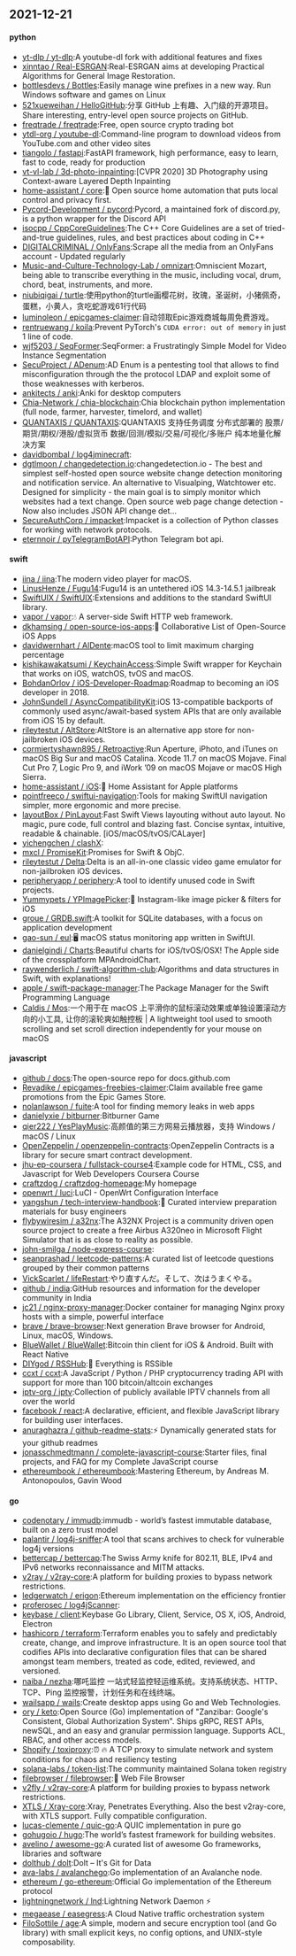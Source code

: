 ## 2021-12-21

#### python
* [yt-dlp / yt-dlp](https://github.com/yt-dlp/yt-dlp):A youtube-dl fork with additional features and fixes
* [xinntao / Real-ESRGAN](https://github.com/xinntao/Real-ESRGAN):Real-ESRGAN aims at developing Practical Algorithms for General Image Restoration.
* [bottlesdevs / Bottles](https://github.com/bottlesdevs/Bottles):Easily manage wine prefixes in a new way. Run Windows software and games on Linux
* [521xueweihan / HelloGitHub](https://github.com/521xueweihan/HelloGitHub):分享 GitHub 上有趣、入门级的开源项目。Share interesting, entry-level open source projects on GitHub.
* [freqtrade / freqtrade](https://github.com/freqtrade/freqtrade):Free, open source crypto trading bot
* [ytdl-org / youtube-dl](https://github.com/ytdl-org/youtube-dl):Command-line program to download videos from YouTube.com and other video sites
* [tiangolo / fastapi](https://github.com/tiangolo/fastapi):FastAPI framework, high performance, easy to learn, fast to code, ready for production
* [vt-vl-lab / 3d-photo-inpainting](https://github.com/vt-vl-lab/3d-photo-inpainting):[CVPR 2020] 3D Photography using Context-aware Layered Depth Inpainting
* [home-assistant / core](https://github.com/home-assistant/core):🏡
Open source home automation that puts local control and privacy first.
* [Pycord-Development / pycord](https://github.com/Pycord-Development/pycord):Pycord, a maintained fork of discord.py, is a python wrapper for the Discord API
* [isocpp / CppCoreGuidelines](https://github.com/isocpp/CppCoreGuidelines):The C++ Core Guidelines are a set of tried-and-true guidelines, rules, and best practices about coding in C++
* [DIGITALCRIMINAL / OnlyFans](https://github.com/DIGITALCRIMINAL/OnlyFans):Scrape all the media from an OnlyFans account - Updated regularly
* [Music-and-Culture-Technology-Lab / omnizart](https://github.com/Music-and-Culture-Technology-Lab/omnizart):Omniscient Mozart, being able to transcribe everything in the music, including vocal, drum, chord, beat, instruments, and more.
* [niubiqigai / turtle](https://github.com/niubiqigai/turtle):使用python的turtle画樱花树，玫瑰，圣诞树，小猪佩奇，蛋糕，小黄人，贪吃蛇游戏61行代码
* [luminoleon / epicgames-claimer](https://github.com/luminoleon/epicgames-claimer):自动领取Epic游戏商城每周免费游戏。
* [rentruewang / koila](https://github.com/rentruewang/koila):Prevent PyTorch's `CUDA error: out of memory` in just 1 line of code.
* [wjf5203 / SeqFormer](https://github.com/wjf5203/SeqFormer):SeqFormer: a Frustratingly Simple Model for Video Instance Segmentation
* [SecuProject / ADenum](https://github.com/SecuProject/ADenum):AD Enum is a pentesting tool that allows to find misconfiguration through the the protocol LDAP and exploit some of those weaknesses with kerberos.
* [ankitects / anki](https://github.com/ankitects/anki):Anki for desktop computers
* [Chia-Network / chia-blockchain](https://github.com/Chia-Network/chia-blockchain):Chia blockchain python implementation (full node, farmer, harvester, timelord, and wallet)
* [QUANTAXIS / QUANTAXIS](https://github.com/QUANTAXIS/QUANTAXIS):QUANTAXIS 支持任务调度 分布式部署的 股票/期货/期权/港股/虚拟货币 数据/回测/模拟/交易/可视化/多账户 纯本地量化解决方案
* [davidbombal / log4jminecraft](https://github.com/davidbombal/log4jminecraft):
* [dgtlmoon / changedetection.io](https://github.com/dgtlmoon/changedetection.io):changedetection.io - The best and simplest self-hosted open source website change detection monitoring and notification service. An alternative to Visualping, Watchtower etc. Designed for simplicity - the main goal is to simply monitor which websites had a text change. Open source web page change detection - Now also includes JSON API change det…
* [SecureAuthCorp / impacket](https://github.com/SecureAuthCorp/impacket):Impacket is a collection of Python classes for working with network protocols.
* [eternnoir / pyTelegramBotAPI](https://github.com/eternnoir/pyTelegramBotAPI):Python Telegram bot api.

#### swift
* [iina / iina](https://github.com/iina/iina):The modern video player for macOS.
* [LinusHenze / Fugu14](https://github.com/LinusHenze/Fugu14):Fugu14 is an untethered iOS 14.3-14.5.1 jailbreak
* [SwiftUIX / SwiftUIX](https://github.com/SwiftUIX/SwiftUIX):Extensions and additions to the standard SwiftUI library.
* [vapor / vapor](https://github.com/vapor/vapor):💧
A server-side Swift HTTP web framework.
* [dkhamsing / open-source-ios-apps](https://github.com/dkhamsing/open-source-ios-apps):📱
Collaborative List of Open-Source iOS Apps
* [davidwernhart / AlDente](https://github.com/davidwernhart/AlDente):macOS tool to limit maximum charging percentage
* [kishikawakatsumi / KeychainAccess](https://github.com/kishikawakatsumi/KeychainAccess):Simple Swift wrapper for Keychain that works on iOS, watchOS, tvOS and macOS.
* [BohdanOrlov / iOS-Developer-Roadmap](https://github.com/BohdanOrlov/iOS-Developer-Roadmap):Roadmap to becoming an iOS developer in 2018.
* [JohnSundell / AsyncCompatibilityKit](https://github.com/JohnSundell/AsyncCompatibilityKit):iOS 13-compatible backports of commonly used async/await-based system APIs that are only available from iOS 15 by default.
* [rileytestut / AltStore](https://github.com/rileytestut/AltStore):AltStore is an alternative app store for non-jailbroken iOS devices.
* [cormiertyshawn895 / Retroactive](https://github.com/cormiertyshawn895/Retroactive):Run Aperture, iPhoto, and iTunes on macOS Big Sur and macOS Catalina. Xcode 11.7 on macOS Mojave. Final Cut Pro 7, Logic Pro 9, and iWork ’09 on macOS Mojave or macOS High Sierra.
* [home-assistant / iOS](https://github.com/home-assistant/iOS):📱
Home Assistant for Apple platforms
* [pointfreeco / swiftui-navigation](https://github.com/pointfreeco/swiftui-navigation):Tools for making SwiftUI navigation simpler, more ergonomic and more precise.
* [layoutBox / PinLayout](https://github.com/layoutBox/PinLayout):Fast Swift Views layouting without auto layout. No magic, pure code, full control and blazing fast. Concise syntax, intuitive, readable & chainable. [iOS/macOS/tvOS/CALayer]
* [yichengchen / clashX](https://github.com/yichengchen/clashX):
* [mxcl / PromiseKit](https://github.com/mxcl/PromiseKit):Promises for Swift & ObjC.
* [rileytestut / Delta](https://github.com/rileytestut/Delta):Delta is an all-in-one classic video game emulator for non-jailbroken iOS devices.
* [peripheryapp / periphery](https://github.com/peripheryapp/periphery):A tool to identify unused code in Swift projects.
* [Yummypets / YPImagePicker](https://github.com/Yummypets/YPImagePicker):📸
Instagram-like image picker & filters for iOS
* [groue / GRDB.swift](https://github.com/groue/GRDB.swift):A toolkit for SQLite databases, with a focus on application development
* [gao-sun / eul](https://github.com/gao-sun/eul):🖥️
macOS status monitoring app written in SwiftUI.
* [danielgindi / Charts](https://github.com/danielgindi/Charts):Beautiful charts for iOS/tvOS/OSX! The Apple side of the crossplatform MPAndroidChart.
* [raywenderlich / swift-algorithm-club](https://github.com/raywenderlich/swift-algorithm-club):Algorithms and data structures in Swift, with explanations!
* [apple / swift-package-manager](https://github.com/apple/swift-package-manager):The Package Manager for the Swift Programming Language
* [Caldis / Mos](https://github.com/Caldis/Mos):一个用于在 macOS 上平滑你的鼠标滚动效果或单独设置滚动方向的小工具, 让你的滚轮爽如触控板 | A lightweight tool used to smooth scrolling and set scroll direction independently for your mouse on macOS

#### javascript
* [github / docs](https://github.com/github/docs):The open-source repo for docs.github.com
* [Revadike / epicgames-freebies-claimer](https://github.com/Revadike/epicgames-freebies-claimer):Claim available free game promotions from the Epic Games Store.
* [nolanlawson / fuite](https://github.com/nolanlawson/fuite):A tool for finding memory leaks in web apps
* [danielyxie / bitburner](https://github.com/danielyxie/bitburner):Bitburner Game
* [qier222 / YesPlayMusic](https://github.com/qier222/YesPlayMusic):高颜值的第三方网易云播放器，支持 Windows / macOS / Linux
* [OpenZeppelin / openzeppelin-contracts](https://github.com/OpenZeppelin/openzeppelin-contracts):OpenZeppelin Contracts is a library for secure smart contract development.
* [jhu-ep-coursera / fullstack-course4](https://github.com/jhu-ep-coursera/fullstack-course4):Example code for HTML, CSS, and Javascript for Web Developers Coursera Course
* [craftzdog / craftzdog-homepage](https://github.com/craftzdog/craftzdog-homepage):My homepage
* [openwrt / luci](https://github.com/openwrt/luci):LuCI - OpenWrt Configuration Interface
* [yangshun / tech-interview-handbook](https://github.com/yangshun/tech-interview-handbook):💯
Curated interview preparation materials for busy engineers
* [flybywiresim / a32nx](https://github.com/flybywiresim/a32nx):The A32NX Project is a community driven open source project to create a free Airbus A320neo in Microsoft Flight Simulator that is as close to reality as possible.
* [john-smilga / node-express-course](https://github.com/john-smilga/node-express-course):
* [seanprashad / leetcode-patterns](https://github.com/seanprashad/leetcode-patterns):A curated list of leetcode questions grouped by their common patterns
* [VickScarlet / lifeRestart](https://github.com/VickScarlet/lifeRestart):やり直すんだ。そして、次はうまくやる。
* [github / india](https://github.com/github/india):GitHub resources and information for the developer community in India
* [jc21 / nginx-proxy-manager](https://github.com/jc21/nginx-proxy-manager):Docker container for managing Nginx proxy hosts with a simple, powerful interface
* [brave / brave-browser](https://github.com/brave/brave-browser):Next generation Brave browser for Android, Linux, macOS, Windows.
* [BlueWallet / BlueWallet](https://github.com/BlueWallet/BlueWallet):Bitcoin thin client for iOS & Android. Built with React Native
* [DIYgod / RSSHub](https://github.com/DIYgod/RSSHub):🍰
Everything is RSSible
* [ccxt / ccxt](https://github.com/ccxt/ccxt):A JavaScript / Python / PHP cryptocurrency trading API with support for more than 100 bitcoin/altcoin exchanges
* [iptv-org / iptv](https://github.com/iptv-org/iptv):Collection of publicly available IPTV channels from all over the world
* [facebook / react](https://github.com/facebook/react):A declarative, efficient, and flexible JavaScript library for building user interfaces.
* [anuraghazra / github-readme-stats](https://github.com/anuraghazra/github-readme-stats):⚡
Dynamically generated stats for your github readmes
* [jonasschmedtmann / complete-javascript-course](https://github.com/jonasschmedtmann/complete-javascript-course):Starter files, final projects, and FAQ for my Complete JavaScript course
* [ethereumbook / ethereumbook](https://github.com/ethereumbook/ethereumbook):Mastering Ethereum, by Andreas M. Antonopoulos, Gavin Wood

#### go
* [codenotary / immudb](https://github.com/codenotary/immudb):immudb - world’s fastest immutable database, built on a zero trust model
* [palantir / log4j-sniffer](https://github.com/palantir/log4j-sniffer):A tool that scans archives to check for vulnerable log4j versions
* [bettercap / bettercap](https://github.com/bettercap/bettercap):The Swiss Army knife for 802.11, BLE, IPv4 and IPv6 networks reconnaissance and MITM attacks.
* [v2ray / v2ray-core](https://github.com/v2ray/v2ray-core):A platform for building proxies to bypass network restrictions.
* [ledgerwatch / erigon](https://github.com/ledgerwatch/erigon):Ethereum implementation on the efficiency frontier
* [proferosec / log4jScanner](https://github.com/proferosec/log4jScanner):
* [keybase / client](https://github.com/keybase/client):Keybase Go Library, Client, Service, OS X, iOS, Android, Electron
* [hashicorp / terraform](https://github.com/hashicorp/terraform):Terraform enables you to safely and predictably create, change, and improve infrastructure. It is an open source tool that codifies APIs into declarative configuration files that can be shared amongst team members, treated as code, edited, reviewed, and versioned.
* [naiba / nezha](https://github.com/naiba/nezha):哪吒监控 一站式轻监控轻运维系统。支持系统状态、HTTP、TCP、Ping 监控报警，计划任务和在线终端。
* [wailsapp / wails](https://github.com/wailsapp/wails):Create desktop apps using Go and Web Technologies.
* [ory / keto](https://github.com/ory/keto):Open Source (Go) implementation of "Zanzibar: Google's Consistent, Global Authorization System". Ships gRPC, REST APIs, newSQL, and an easy and granular permission language. Supports ACL, RBAC, and other access models.
* [Shopify / toxiproxy](https://github.com/Shopify/toxiproxy):⏰
🔥
A TCP proxy to simulate network and system conditions for chaos and resiliency testing
* [solana-labs / token-list](https://github.com/solana-labs/token-list):The community maintained Solana token registry
* [filebrowser / filebrowser](https://github.com/filebrowser/filebrowser):📂
Web File Browser
* [v2fly / v2ray-core](https://github.com/v2fly/v2ray-core):A platform for building proxies to bypass network restrictions.
* [XTLS / Xray-core](https://github.com/XTLS/Xray-core):Xray, Penetrates Everything. Also the best v2ray-core, with XTLS support. Fully compatible configuration.
* [lucas-clemente / quic-go](https://github.com/lucas-clemente/quic-go):A QUIC implementation in pure go
* [gohugoio / hugo](https://github.com/gohugoio/hugo):The world’s fastest framework for building websites.
* [avelino / awesome-go](https://github.com/avelino/awesome-go):A curated list of awesome Go frameworks, libraries and software
* [dolthub / dolt](https://github.com/dolthub/dolt):Dolt – It's Git for Data
* [ava-labs / avalanchego](https://github.com/ava-labs/avalanchego):Go implementation of an Avalanche node.
* [ethereum / go-ethereum](https://github.com/ethereum/go-ethereum):Official Go implementation of the Ethereum protocol
* [lightningnetwork / lnd](https://github.com/lightningnetwork/lnd):Lightning Network Daemon
⚡️
* [megaease / easegress](https://github.com/megaease/easegress):A Cloud Native traffic orchestration system
* [FiloSottile / age](https://github.com/FiloSottile/age):A simple, modern and secure encryption tool (and Go library) with small explicit keys, no config options, and UNIX-style composability.
